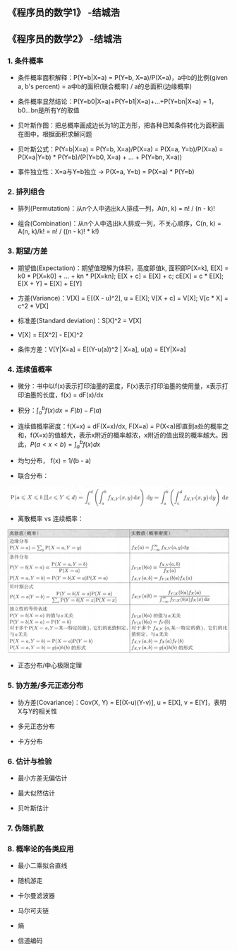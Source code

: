 ## 《程序员的数学1》 -结城浩

## 《程序员的数学2》 -结城浩
### 1. 条件概率
* 条件概率面积解释：P(Y=b|X=a) = P(Y=b, X=a)/P(X=a)，a中b的比例(given a, b's percent) = a中b的面积(联合概率) / a的总面积(边缘概率)

* 条件概率显然结论：P(Y=b0|X=a)+P(Y=b1|X=a)+...+P(Y=bn|X=a) = 1，b0...bn是所有Y的取值

* 贝叶斯作图：把总概率画成边长为1的正方形，把各种已知条件转化为面积画在图中，根据面积求解问题

* 贝叶斯公式：P(Y=b|X=a) = P(Y=b, X=a)/P(X=a) = P(X=a, Y=b)/P(X=a)
                       = P(X=a|Y=b) * P(Y=b)/(P(Y=b0, X=a) + ... + P(Y=bn, X=a))

* 事件独立性：X=a与Y=b独立 -> P(X=a, Y=b) = P(X=a) * P(Y=b)

### 2. 排列组合
* 排列(Permutation)：从n个人中选出k人排成一列，A(n, k) = n! / (n - k)!

* 组合(Combination)：从n个人中选出k人排成一列，不关心顺序，C(n, k) = A(n, k)/k! = n! / ((n - k)! * k!)

### 3. 期望/方差
* 期望值(Expectation)：期望值理解为体积，高度即值k, 面积即P[X=k], E[X] = k0 * P[X=k0] + ... + kn * P[X=kn]; E[X + c] = E[X] + c; cE[X] = c * E[X]; E[X + Y] = E[X] + E[Y]

* 方差(Variance)：V[X] = E[(X - u)^2], u = E[X]; V[X + c] = V[X]; V[c * X] = c^2 * V[X]

* 标准差(Standard deviation)：S[X]^2 = V[X]

* V[X] = E[X^2] - E[X]^2

* 条件方差：V[Y|X=a] = E[(Y-u(a))^2 | X=a], u(a) = E[Y|X=a]

### 4. 连续值概率
* 微分：书中以f(x)表示打印油墨的密度，F(x)表示打印油墨的使用量，x表示打印油墨的长度，f(x) = dF(x)/dx

* 积分：$\int_a^bf(x)dx = F(b) - F(a)$

* 连续值概率密度：f(X=x) = dF(X=x)/dx, F(X=a) = P(X<a)即直到a处的概率之和，f(X=x)的值越大，表示x附近的概率越浓，x附近的值出现的概率越大。因此，$P(a<x<b) = \int_a^bf(x)dx$

* 均匀分布， f(x) = 1/(b - a)

* 联合分布：
<img src="union-distribution.png" align=center />

* 离散概率 vs 连续概率：
<img src="discrete-continuity.png" align=center/>

* 正态分布/中心极限定理

### 5. 协方差/多元正态分布
* 协方差(Covariance)：Cov(X, Y) = E[(X-u)(Y-v)], u = E[X], v = E[Y]，表明X与Y的相关性

* 多元正态分布

* 卡方分布

### 6. 估计与检验
* 最小方差无偏估计

* 最大似然估计

* 贝叶斯估计

### 7. 伪随机数

### 8. 概率论的各类应用

* 最小二乘拟合直线

* 随机游走

* 卡尔曼滤波器

* 马尔可夫链

* 熵

* 信道编码